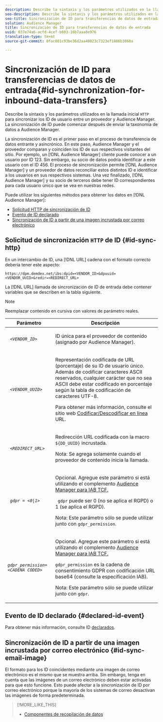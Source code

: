 ```yaml
---
description: Describe la sintaxis y los parámetros utilizados en la llamada HTTP inicial para sincronizar los ID de usuario entre un proveedor y Audience Manager. La sincronización de ID puede comenzar después de enviar la taxonomía de datos a Audience Manager.
seo-description: Describe la sintaxis y los parámetros utilizados en la llamada HTTP inicial para sincronizar los ID de usuario entre un proveedor y Audience Manager. La sincronización de ID puede comenzar después de enviar la taxonomía de datos a Audience Manager.
seo-title: Sincronización de ID para transferencias de datos de entrada
solution: Audience Manager
title: Sincronización de ID para transferencias de datos de entrada
uuid: 037e74a6-acfd-4cef-b693-16b7aaa8e976
translation-type: tm+mt
source-git-commit: 0fac081c93be36d2aa40023c7323ef1886b3860a

---
```



# Sincronización de ID para transferencias de datos de entrada{#id-synchronization-for-inbound-data-transfers}

Describe la sintaxis y los parámetros utilizados en la llamada inicial `HTTP` para sincronizar los ID de usuario entre un proveedor y Audience Manager. La sincronización de ID puede comenzar después de enviar la taxonomía de datos a Audience Manager.

<!-- c_id_sync_in.xml -->

La sincronización de ID es el primer paso en el proceso de transferencia de datos entrante y asincrónico. En este paso, Audience Manager y el proveedor comparan y coinciden los ID de sus respectivos visitantes del sitio. Por ejemplo, un [!DNL Audience Manager] cliente puede conocer a un usuario por ID 123. Sin embargo, su socio de datos podría identificar a este usuario con el ID 456. El proceso de sincronización permite [!DNL Audience Manager] y un proveedor de datos reconciliar estos distintos ID e identificar a los usuarios en sus respectivos sistemas. Una vez finalizado, [!DNL Audience Manager] y su socio de terceros debe tener ID correspondientes para cada usuario único que se vea en nuestras redes.

Puede utilizar los siguientes métodos para obtener los datos en [!DNL Audience Manager]:

* [Solicitud HTTP de sincronización de ID](../../../integration/sending-audience-data/batch-data-transfer-explained/id-sync-http.md#id-sync-http)
* [Evento de ID declarado](../../../integration/sending-audience-data/batch-data-transfer-explained/id-sync-http.md#declared-id-event)
* [Sincronización de ID a partir de una imagen incrustada por correo electrónico](../../../integration/sending-audience-data/batch-data-transfer-explained/id-sync-http.md#id-sync-email-image)

## Solicitud de sincronización `HTTP` de ID {#id-sync-http}

En un intercambio de ID, una [!DNL URL] cadena con el formato correcto debería tener este aspecto:

```
https://dpm.demdex.net/ibs:dpid=<VENDOR_ID>&dpuuid=<VENDOR_UUID>&redir=<REDIRECT_URL>
```

La [!DNL URL] llamada de sincronización de ID de entrada debe contener variables que se describen en la tabla siguiente.

>[!NOTE]
>
>Reemplazar contenido en cursiva con valores de parámetro reales.

<table id="table_EB9F4246E2A34ABB8ED06EA458EB186F"> 
 <thead> 
  <tr> 
   <th colname="col1" class="entry"> Parámetro </th> 
   <th colname="col2" class="entry"> Descripción </th> 
  </tr> 
 </thead>
 <tbody> 
  <tr> 
   <td colname="col1"> <code> <i>&lt;VENDOR_ID&gt;</i></code> </td> 
   <td colname="col2"> <p>ID única para el proveedor de contenido (asignado por <span class="keyword"> Audience Manager</span>). </p> </td> 
  </tr> 
  <tr> 
   <td colname="col1"> <code> <i>&lt;VENDOR_UUID&gt;</i></code> </td> 
   <td colname="col2"> <p>Representación codificada de URL (porcentaje) de su ID de usuario único. Además de codificar caracteres ASCII reservados, cualquier carácter que no sea ASCII debe estar codificado en porcentaje según la tabla de codificación de caracteres UTF-8. </p> <p>Para obtener más información, consulte el sitio web <a href="https://www.url-encode-decode.com" format="http" scope="external"> Codificar/Descodificar en línea</a> URL. </p> </td> 
  </tr> 
  <tr> 
   <td colname="col1"> <code> <i>&lt;REDIRECT_URL&gt;</i></code> </td> 
   <td colname="col2"> <p>Redirección URL codificada con la macro <code> ${DD_UUID}</code> incrustada. </p> <p>Nota:  Se agrega solamente cuando el proveedor de contenido inicia la llamada. </p> </td> 
  </tr> 
  <tr> 
   <td colname="col1"> <code> <i>gdpr = &lt;0|1&gt;</i></code> </td> 
   <td colname="col2"> <p>Opcional. Agregue este parámetro si está utilizando el complemento <a href="../../../overview/aam-gdpr/aam-iab-plugin.md">Audience Manager para IAB TCF.</a></p> <p><code> gdpr</code> puede ser 0 (no se aplica el RGPD) o 1 (se aplica el RGPD). </p> <p> <b></b> Nota: Este parámetro sólo se puede utilizar junto con <code>gdpr_permission</code>.</p></td> 
  </tr> 
  <tr> 
   <td colname="col1"> <code><i>gdpr_permission=&lt;CADENA CODED&gt;</i></code> </td> 
   <td colname="col2"> <p>Opcional. Agregue este parámetro si está utilizando el complemento <a href="../../../overview/aam-gdpr/aam-iab-plugin.md">Audience Manager para IAB TCF.</a></p> <p><code>gdpr_permission</code> es la cadena de consentimiento GDPR con codificación URL base64 (consulte la especificación <a href="https://github.com/InteractiveAdvertisingBureau/GDPR-Transparency-and-Consent-Framework/blob/master/URL-based%20Consent%20Passing_%20Framework%20Guidance.md#specifications" format="http" scope="external"></a>IAB). </p> <p> <b></b> Nota: Este parámetro sólo se puede utilizar junto con <code>gdpr</code>.</p> </td> 
  </tr> 
 </tbody> 
</table>

## Evento de ID declarado {#declared-id-event}

Para obtener más información, consulte ID [declarados](../../../features/declared-ids.md).

## Sincronización de ID a partir de una imagen incrustada por correo electrónico {#id-sync-email-image}

El formato para los ID coincidentes mediante una imagen de correo electrónico es el mismo que se muestra arriba. Sin embargo, tenga en cuenta que las imágenes de un correo electrónico deben estar activadas para que esto funcione. Esto puede afectar a la sincronización de ID por correo electrónico porque la mayoría de los sistemas de correo desactivan las imágenes de forma predeterminada.

>[!MORE_LIKE_THIS]
>
>* [Componentes de recopilación de datos](../../../reference/system-components/components-data-collection.md)

